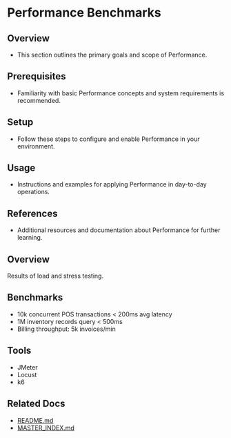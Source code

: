 # Performance Benchmarks

## Overview
- This section outlines the primary goals and scope of Performance.

## Prerequisites
- Familiarity with basic Performance concepts and system requirements is recommended.

## Setup
- Follow these steps to configure and enable Performance in your environment.

## Usage
- Instructions and examples for applying Performance in day-to-day operations.

## References
- Additional resources and documentation about Performance for further learning.


## Overview
Results of load and stress testing.

## Benchmarks
- 10k concurrent POS transactions < 200ms avg latency
- 1M inventory records query < 500ms
- Billing throughput: 5k invoices/min

## Tools
- JMeter
- Locust
- k6

## Related Docs
- [README.md](README.md)
- [MASTER_INDEX.md](MASTER_INDEX.md)

